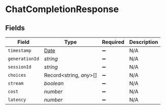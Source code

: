 # ChatCompletionResponse


## Fields

| Field                                                                                         | Type                                                                                          | Required                                                                                      | Description                                                                                   |
| --------------------------------------------------------------------------------------------- | --------------------------------------------------------------------------------------------- | --------------------------------------------------------------------------------------------- | --------------------------------------------------------------------------------------------- |
| `timestamp`                                                                                   | [Date](https://developer.mozilla.org/en-US/docs/Web/JavaScript/Reference/Global_Objects/Date) | :heavy_minus_sign:                                                                            | N/A                                                                                           |
| `generationId`                                                                                | *string*                                                                                      | :heavy_minus_sign:                                                                            | N/A                                                                                           |
| `sessionId`                                                                                   | *string*                                                                                      | :heavy_minus_sign:                                                                            | N/A                                                                                           |
| `choices`                                                                                     | Record<string, *any*>[]                                                                       | :heavy_minus_sign:                                                                            | N/A                                                                                           |
| `stream`                                                                                      | *boolean*                                                                                     | :heavy_minus_sign:                                                                            | N/A                                                                                           |
| `cost`                                                                                        | *number*                                                                                      | :heavy_minus_sign:                                                                            | N/A                                                                                           |
| `latency`                                                                                     | *number*                                                                                      | :heavy_minus_sign:                                                                            | N/A                                                                                           |